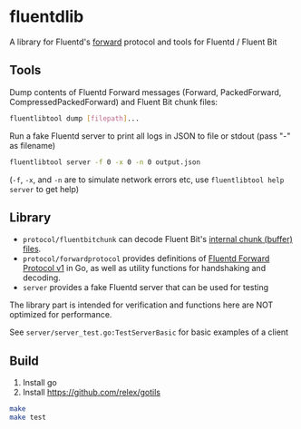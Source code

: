 # fluentdlib

A library for Fluentd's [forward](https://github.com/fluent/fluentd/wiki/Forward-Protocol-Specification-v1) protocol and tools for Fluentd / Fluent Bit

## Tools

Dump contents of Fluentd Forward messages (Forward, PackedForward, CompressedPackedForward) and Fluent Bit chunk files:

```bash
fluentlibtool dump [filepath]...
```

Run a fake Fluentd server to print all logs in JSON to file or stdout (pass "-" as filename)

```bash
fluentlibtool server -f 0 -x 0 -n 0 output.json
```

(`-f`, `-x`, and `-n` are to simulate network errors etc, use `fluentlibtool help server` to get help)

## Library

- `protocol/fluentbitchunk` can decode Fluent Bit's [internal chunk (buffer) files](https://docs.fluentbit.io/manual/administration/buffering-and-storage).
- `protocol/forwardprotocol` provides definitions of [Fluentd Forward Protocol v1](https://github.com/fluent/fluentd/wiki/Forward-Protocol-Specification-v1) in Go, as well as utility functions for handshaking and decoding.
- `server` provides a fake Fluentd server that can be used for testing

The library part is intended for verification and functions here are NOT optimized for performance.

See `server/server_test.go:TestServerBasic` for basic examples of a client

## Build

1. Install go
2. Install https://github.com/relex/gotils

```bash
make
make test
```
